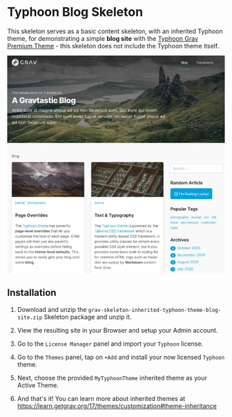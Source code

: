 # Typhoon Blog Skeleton

This skeleton serves as a basic content skeleton, with an inherited Typhoon theme, for demonstrating a simple **blog site** with the [Typhoon Grav Premium Theme](https://getgrav.org/premium/typhoon) - this skeleton does not include the Typhoon theme itself.

![](screenshot.jpg)

## Installation

1. Download and unzip the `grav-skeleton-inherited-typhoon-theme-blog-site.zip` Skeleton package and unzip it.

2. View the resulting site in your Browser and setup your Admin account.

3. Go to the `License Manager` panel and import your `Typhoon` license.

4. Go to the `Themes` panel, tap on `+Add` and install your now licensed `Typhoon` theme.

5. Next, choose the provided `MyTyphoonTheme` inherited theme as your Active Theme.

5. And that's it! You can learn more about inherited themes at https://learn.getgrav.org/17/themes/customization#theme-inheritance

